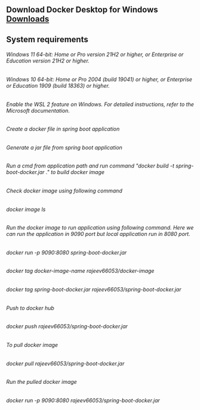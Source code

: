 ## Download Docker Desktop for Windows [Downloads](https://docs.docker.com/desktop/windows/install/)


## System requirements

###### Windows 11 64-bit: Home or Pro version 21H2 or higher, or Enterprise or Education version 21H2 or higher.
###### Windows 10 64-bit: Home or Pro 2004 (build 19041) or higher, or Enterprise or Education 1909 (build 18363) or higher.
###### Enable the WSL 2 feature on Windows. For detailed instructions, refer to the Microsoft documentation.


###### Create a docker file in spring boot application

###### Generate a jar file from spring boot application

###### Run a cmd from application path and run command "docker build -t spring-boot-docker.jar ." to build docker image


###### Check docker image using following command
###### docker image ls


###### Run the docker image to run application using following command. Here we can run the application in 9090 port but local application run in 8080 port.
###### docker run -p 9090:8080 spring-boot-docker.jar


###### docker tag docker-image-name rajeev66053/docker-image
###### docker tag spring-boot-docker.jar rajeev66053/spring-boot-docker.jar

###### Push to docker hub
###### docker push rajeev66053/spring-boot-docker.jar

###### To pull docker image
###### docker pull rajeev66053/spring-boot-docker.jar


###### Run the pulled docker image
###### docker run -p 9090:8080 rajeev66053/spring-boot-docker.jar